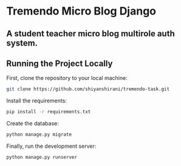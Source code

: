 # Tremendo Micro Blog Django
## A student teacher micro blog multirole auth system.
## Running the Project Locally

First, clone the repository to your local machine:

```bash
git clone https://github.com/shiyanshirani/tremendo-task.git
```

Install the requirements:

```bash
pip install -r requirements.txt
```

Create the database:

```bash
python manage.py migrate
```
Finally, run the development server:

```bash
python manage.py runserver
```
